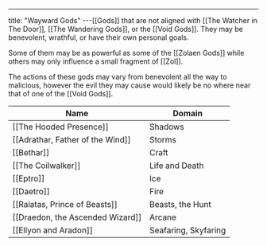 ---
title: "Wayward Gods"
---[[Gods]] that are not aligned with [[The Watcher in The Door]], [[The Wandering Gods]], or the [[Void Gods]].  They may be benevolent, wrathful, or have their own personal goals.

Some of them may be as powerful as some of the [[Zolaen Gods]] while others may only influence a small fragment of [[Zol]].

The actions of these gods may vary from benevolent all the way to malicious, however the evil they may cause would likely be no where near that of one of the [[Void Gods]].

Name | Domain
------------ | ------------
[[The Hooded Presence]] | Shadows
[[Adrathar, Father of the Wind]] | Storms
[[Bethar]] | Craft
[[The Coilwalker]] | Life and Death
[[Eptro]] | Ice
[[Daetro]] | Fire
[[Ralatas, Prince of Beasts]] | Beasts, the Hunt
[[Draedon, the Ascended Wizard]] | Arcane
[[Ellyon and Aradon]] | Seafaring, Skyfaring

